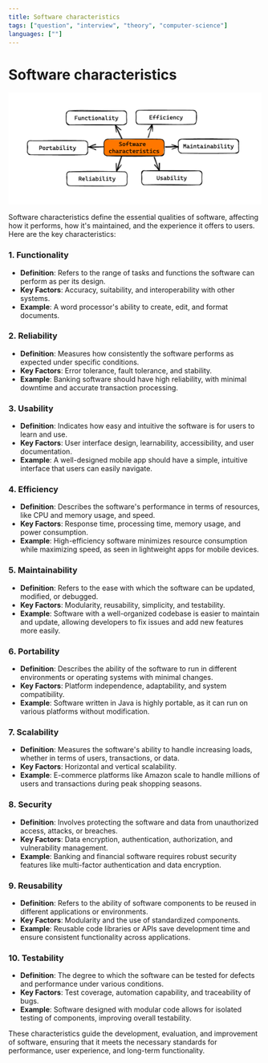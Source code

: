 ```yaml
---
title: Software characteristics
tags: ["question", "interview", "theory", "computer-science"]
languages: [""]
---
```


# Software characteristics

![Software characteristics](https://raw.githubusercontent.com/AndersDeath/holy-theory/main/images/07-software-characteristics.png)

Software characteristics define the essential qualities of software, affecting how it performs, how it's maintained, and the experience it offers to users. Here are the key characteristics:

### 1. **Functionality**
   - **Definition**: Refers to the range of tasks and functions the software can perform as per its design.
   - **Key Factors**: Accuracy, suitability, and interoperability with other systems.
   - **Example**: A word processor's ability to create, edit, and format documents.

### 2. **Reliability**
   - **Definition**: Measures how consistently the software performs as expected under specific conditions.
   - **Key Factors**: Error tolerance, fault tolerance, and stability.
   - **Example**: Banking software should have high reliability, with minimal downtime and accurate transaction processing.

### 3. **Usability**
   - **Definition**: Indicates how easy and intuitive the software is for users to learn and use.
   - **Key Factors**: User interface design, learnability, accessibility, and user documentation.
   - **Example**: A well-designed mobile app should have a simple, intuitive interface that users can easily navigate.

### 4. **Efficiency**
   - **Definition**: Describes the software's performance in terms of resources, like CPU and memory usage, and speed.
   - **Key Factors**: Response time, processing time, memory usage, and power consumption.
   - **Example**: High-efficiency software minimizes resource consumption while maximizing speed, as seen in lightweight apps for mobile devices.

### 5. **Maintainability**
   - **Definition**: Refers to the ease with which the software can be updated, modified, or debugged.
   - **Key Factors**: Modularity, reusability, simplicity, and testability.
   - **Example**: Software with a well-organized codebase is easier to maintain and update, allowing developers to fix issues and add new features more easily.

### 6. **Portability**
   - **Definition**: Describes the ability of the software to run in different environments or operating systems with minimal changes.
   - **Key Factors**: Platform independence, adaptability, and system compatibility.
   - **Example**: Software written in Java is highly portable, as it can run on various platforms without modification.

### 7. **Scalability**
   - **Definition**: Measures the software's ability to handle increasing loads, whether in terms of users, transactions, or data.
   - **Key Factors**: Horizontal and vertical scalability.
   - **Example**: E-commerce platforms like Amazon scale to handle millions of users and transactions during peak shopping seasons.

### 8. **Security**
   - **Definition**: Involves protecting the software and data from unauthorized access, attacks, or breaches.
   - **Key Factors**: Data encryption, authentication, authorization, and vulnerability management.
   - **Example**: Banking and financial software requires robust security features like multi-factor authentication and data encryption.

### 9. **Reusability**
   - **Definition**: Refers to the ability of software components to be reused in different applications or environments.
   - **Key Factors**: Modularity and the use of standardized components.
   - **Example**: Reusable code libraries or APIs save development time and ensure consistent functionality across applications.

### 10. **Testability**
   - **Definition**: The degree to which the software can be tested for defects and performance under various conditions.
   - **Key Factors**: Test coverage, automation capability, and traceability of bugs.
   - **Example**: Software designed with modular code allows for isolated testing of components, improving overall testability.

These characteristics guide the development, evaluation, and improvement of software, ensuring that it meets the necessary standards for performance, user experience, and long-term functionality.